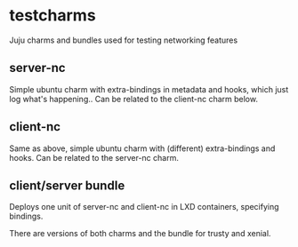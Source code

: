 # testcharms
Juju charms and bundles used for testing networking features

## server-nc
Simple ubuntu charm with extra-bindings in metadata and hooks, which just log what's happening..
Can be related to the client-nc charm below.

## client-nc
Same as above, simple ubuntu charm with (different) extra-bindings and hooks.
Can be related to the server-nc charm.

## client/server bundle
Deploys one unit of server-nc and client-nc in LXD containers, specifying bindings.

There are versions of both charms and the bundle for trusty and xenial.
